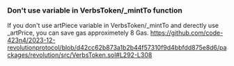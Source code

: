 ### Don't use variable in VerbsToken/_mintTo function
If you don't use artPiece variable  in VerbsToken/_mintTo and  derectly use _artPrice, you can save gas approximetely 8 Gas.
https://github.com/code-423n4/2023-12-revolutionprotocol/blob/d42cc62b873a1b2b44f57310f9d4bbfdd875e8d6/packages/revolution/src/VerbsToken.sol#L292-L308

